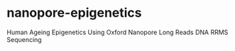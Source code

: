 # nanopore-epigenetics
Human Ageing Epigenetics Using Oxford Nanopore Long Reads DNA RRMS Sequencing
